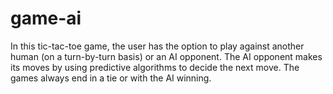# game-ai

In this tic-tac-toe game, the user has the option to play against another human (on a turn-by-turn basis) or an AI opponent. The AI opponent makes its moves by using predictive algorithms to decide the next move. The games always end in a tie or with the AI winning.
